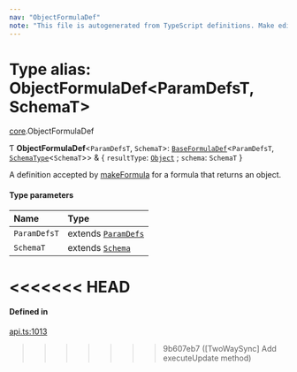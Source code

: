```yaml
---
nav: "ObjectFormulaDef"
note: "This file is autogenerated from TypeScript definitions. Make edits to the comments in the TypeScript file and then run `make docs` to regenerate this file."
---
```

# Type alias: ObjectFormulaDef<ParamDefsT, SchemaT\>

[core](../modules/core.md).ObjectFormulaDef

Ƭ **ObjectFormulaDef**<`ParamDefsT`, `SchemaT`\>: [`BaseFormulaDef`](../interfaces/core.BaseFormulaDef.md)<`ParamDefsT`, [`SchemaType`](core.SchemaType.md)<`SchemaT`\>\> & { `resultType`: [`Object`](../enums/core.ValueType.md#object) ; `schema`: `SchemaT`  }

A definition accepted by [makeFormula](../functions/core.makeFormula.md) for a formula that returns an object.

#### Type parameters

| Name | Type |
| :------ | :------ |
| `ParamDefsT` | extends [`ParamDefs`](core.ParamDefs.md) |
| `SchemaT` | extends [`Schema`](core.Schema.md) |
<<<<<<< HEAD
=======

#### Defined in

[api.ts:1013](https://github.com/coda/packs-sdk/blob/main/api.ts#L1013)
>>>>>>> 9b607eb7 ([TwoWaySync] Add executeUpdate method)
